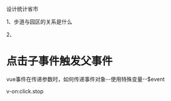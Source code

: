 

设计统计省市

1、步道与园区的关系是什么

2、


# 点击子事件触发父事件


vue事件在传递参数时，如何传递事件对象--使用特殊变量--$event


v-on:click.stop


